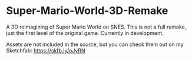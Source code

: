 # Super-Mario-World-3D-Remake
A 3D reimagining of Super Mario World on SNES. This is not a full remake, just the first level of the original game. Currently in development.

Assets are not included in the source, but you can check them out on my Sketchfab: https://skfb.ly/oJyRN
